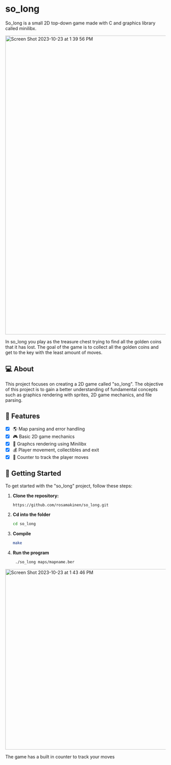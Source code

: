 # so_long
So_long is a small 2D top-down game made with C and graphics library called minilibx.

<img width="939" alt="Screen Shot 2023-10-23 at 1 39 56 PM" src="https://github.com/rosamakinen/so_long/assets/112611789/b73b4246-cd3f-4095-81a5-90766ca972c5">

In so_long you play as the treasure chest trying to find all the golden coins that it has lost. The goal of the game is to collect all the golden coins and get to the key with the least amount of moves.

## :computer: About

This project focuses on creating a 2D game called "so_long". The objective of this project is to gain a better understanding of fundamental concepts such as graphics rendering with sprites, 2D game mechanics, and file parsing.


## :space_invader: Features
- [x] :earth_americas: Map parsing and error handling
- [x] :video_game: Basic 2D game mechanics
- [x] :memo: Graphcs rendering using Minilibx
- [x] :moneybag: Player movement, collectibles and exit
- [x] :checkered_flag: Counter to track the player moves

## :rocket: Getting Started

To get started with the "so_long" project, follow these steps:

1. **Clone the repository:**

   ```bash
   https://github.com/rosamakinen/so_long.git
   ```

2. **Cd into the folder**
   ```bash
   cd so_long
   ```

3. **Compile**
   ```bash
   make
   ```

4. **Run the program**
   ```bash
    ./so_long maps/mapname.ber
   ```

<img width="567" alt="Screen Shot 2023-10-23 at 1 43 46 PM" src="https://github.com/rosamakinen/so_long/assets/112611789/94d1ee59-56d7-416a-b178-f65438949f30">

The game has a built in counter to track your moves
